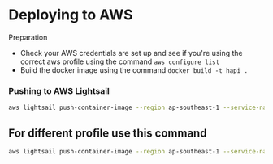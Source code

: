# Deploying to AWS

Preparation

- Check your AWS credentials are set up and see if you're using the correct aws profile using the command `aws configure list`
- Build the docker image using the command `docker build -t hapi .`

### Pushing to AWS Lightsail

```bash
aws lightsail push-container-image --region ap-southeast-1 --service-name hapi --label hapi --image hapi:latest
```

## For different profile use this command

```bash
aws lightsail push-container-image --region ap-southeast-1 --service-name hapi --label hapi --image hapi:latest --profile [profile-name]
```
